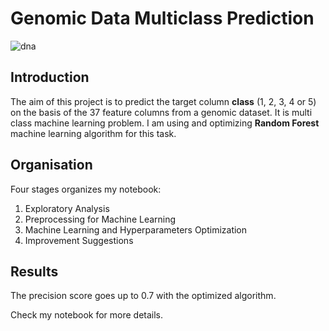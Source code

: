 # Genomic Data Multiclass Prediction

![dna](https://images.unsplash.com/photo-1637929476734-bd7f5f78e40a?ixlib=rb-4.0.3&ixid=M3wxMjA3fDB8MHxwaG90by1wYWdlfHx8fGVufDB8fHx8fA%3D%3D&auto=format&fit=crop&w=1632&q=80)

## Introduction

The aim of this project is to predict the target column **class** (1, 2, 3, 4 or 5) on the basis of the 37 feature columns from a genomic dataset. It is multi class machine learning problem. I am using and optimizing **Random Forest** machine learning algorithm for this task.

## Organisation

Four stages organizes my notebook:

1. Exploratory Analysis
2. Preprocessing for Machine Learning
3. Machine Learning and Hyperparameters Optimization
4. Improvement Suggestions

## Results

The precision score goes up to 0.7 with the optimized algorithm.

Check my notebook for more details.
